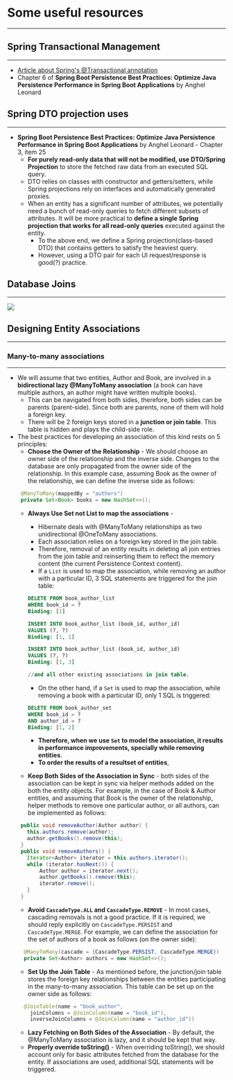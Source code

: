 # Some useful resources
--------------------------
## Spring Transactional Management ##
-----------------------------------
* [Article about Spring's @Transactional annotation](https://www.marcobehler.com/guides/spring-transaction-management-transactional-in-depth)
* Chapter 6 of **Spring Boot Persistence Best Practices: Optimize Java Persistence Performance in Spring Boot Applications** by Anghel Leonard
## Spring DTO projection uses ##
-----------------------------------
* **Spring Boot Persistence Best Practices: Optimize Java Persistence Performance in Spring Boot Applications** by Anghel Leonard - Chapter 3, item 25
	* **For purely read-only data that will not be modified, use DTO/Spring Projection** to store the fetched raw data from an executed SQL query.
	* DTO relies on classes with constructor and getters/setters, while Spring projections rely on interfaces and automatically generated proxies.
	* When an entity has a significant number of attributes, we potentially need a bunch of read-only queries to fetch different subsets of attributes. It will be more practical to **define a single Spring projection that works for all read-only queries** executed against the entity.
		* To the above end, we define a Spring projection(class-based DTO) that contains getters to satisfy the heaviest query.	
		* However, using a DTO pair for each UI request/response is good(?) practice.

## Database Joins ##
-----------------------------------
<img src="https://learning.oreilly.com/library/view/spring-boot-persistence/9781484256268/images/487471_1_En_3_Chapter/487471_1_En_3_Fig15_HTML.jpg">

## Designing Entity Associations ##
-----------------------------------
### Many-to-many associations ###
- - - -
* We will assume that two entities, Author and Book, are involved in a **bidirectional lazy @ManyToMany association** (a book can have multiple authors, an author might have written multiple books).
	* This can be navigated from both sides, therefore, both sides can be parents (parent-side). Since both are parents, none of them will hold a foreign key.
	* There will be 2 foreign keys stored in a **junction or join table**. This table is hidden and plays the child-side role.
* The best practices for developing an association of this kind rests on 5 principles:
	* **Choose the Owner of the Relationship** - We should choose an owner side of the relationship and the inverse side. Changes to the database are only propagated from the owner side of the relationship. In this example case, assuming Book as the owner of the relationship, we can define the inverse side as follows: 
	 ```java
	  @ManyToMany(mappedBy = "authors")
	  private Set<Book> books = new HashSet<>();
	 ```
	* **Always Use Set not List to map the associations** -
		* Hibernate deals with @ManyToMany relationships as two unidirectional @OneToMany associations.
		* Each association relies on a foreign key stored in the join table.
		* Therefore, removal of an entity results in deleting all join entries from the join table and reinserting them to reflect the memory content (the current Persistence Context content).
		* If a ```List``` is used to map the association, while removing an author with a particular ID, 3 SQL statements are triggered for the join table:
		```sql
		DELETE FROM book_author_list
		WHERE book_id = ?
		Binding: [1]
	
		INSERT INTO book_author_list (book_id, author_id)
		VALUES (?, ?)
		Binding: [1, 1]
		
		INSERT INTO book_author_list (book_id, author_id)
		VALUES (?, ?)
		Binding: [1, 3]
		
		//and all other existing associations in join table.
		```
		* On the other hand, if a ```Set``` is used to map the association, while removing a book with a particular ID, only 1 SQL is triggered:
		```sql
		DELETE FROM book_author_set
		WHERE book_id = ?
		AND author_id = ?
		Binding: [1, 2]
		```
		* **Therefore, when we use ```Set``` to model the association, it results in performance improvements, specially while removing entities**.
		* **To order the results of a resultset of entities**, 
		
	* **Keep Both Sides of the Association in Sync** - both sides of the association can be kept in sync via helper methods added on the both the entity objects. For example, in the case of Book & Author entities, and assuming that Book is the owner of the relationship, helper methods to remove one particular author, or all authors, can be implemented as follows:
	 ```java
	  public void removeAuthor(Author author) {
	  	this.authors.remove(author);
		author.getBooks().remove(this);
	  }
	  public void removeAuthors() {
		Iterator<Author> iterator = this.authors.iterator();
		while (iterator.hasNext()) {
			Author author = iterator.next();
			author.getBooks().remove(this);
			iterator.remove();
		}
	  }
	 ```
	* **Avoid ```CascadeType.ALL``` and ```CascadeType.REMOVE```** - In most cases, cascading removals is not a good practice. If it is required, we should reply explicitly on ```CascadeType.PERSIST``` and ```CascadeType.MERGE```. For example, we can define the association for the set of authors of a book as follows (on the owner side):
	```java
	  @ManyToMany(cascade = {CascadeType.PERSIST, CascadeType.MERGE})
	  private Set<Author> authors = new HashSet<>();
	```
	* **Set Up the Join Table** - As mentioned before, the junction/join table stores the foreign key relationships between the entities participating in the many-to-many association. This table can be set up on the owner side as follows:
	```java
	  @JoinTable(name = "book_author",
		joinColumns = @JoinColumn(name = "book_id"),
		inverseJoinColumns = @JoinColumn(name = "author_id"))
	```
	* **Lazy Fetching on Both Sides of the Association** - By default, the @ManyToMany association is lazy, and it should be kept that way.
	* **Properly override toString()** - When overriding toString(), we should account only for basic attributes fetched from the database for the entity. If associations are used, additional SQL statements will be triggered.
